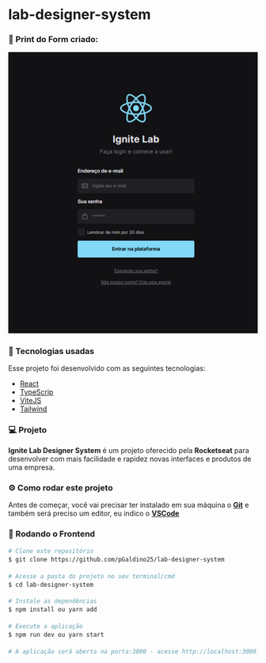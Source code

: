 # lab-designer-system


### 📸 Print do Form criado:

<img alt="" title="" src="form.PNG">

<br>

### :rocket: Tecnologias usadas
Esse projeto foi desenvolvido com as seguintes tecnologias:
- [React](https://pt-br.reactjs.org/)
- [TypeScrip](https://www.typescriptlang.org/)
- [ViteJS](https://vitejs.dev)
- [Tailwind](https://www.tailwindapp.com)
  
### 💻 Projeto

<b>Ignite Lab Designer System</b> é um projeto oferecido pela <b>Rocketseat</b> para desenvolver com mais facilidade e rapidez novas interfaces e produtos de uma empresa. 

### ⚙ Como rodar este projeto

Antes de começar, você vai precisar ter instalado em sua máquina o <b>[Git](https://git-scm.com)</b> e também será preciso um editor, eu indico o <b>[VSCode](https://code.visualstudio.com/)</b>

### 🧭 Rodando o Frontend

```bash
# Clone este repositório
$ git clone https://github.com/pGaldino25/lab-designer-system

# Acesse a pasta do projeto no seu terminal/cmd
$ cd lab-designer-system

# Instale as dependências
$ npm install ou yarn add

# Execute a aplicação
$ npm run dev ou yarn start

# A aplicação será aberta na porta:3000 - acesse http://localhost:3000

```
